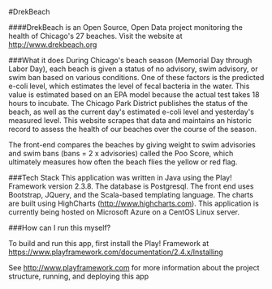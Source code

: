 #DrekBeach

####DrekBeach is an Open Source, Open Data project monitoring the health of Chicago's 27 beaches.  Visit the website at http://www.drekbeach.org

###What it does
During Chicago's beach season (Memorial Day through Labor Day), each beach is given a status of no advisory, swim advisory, or swim ban based on various conditions.  One of these factors is the predicted e-coli level, which estimates the level of fecal bacteria in the water.  This value is estimated based on an EPA model because the actual test takes 18 hours to incubate.  The Chicago Park District publishes the status of the beach, as well as the current day's estimated e-coli level and yesterday's measured level.  This website scrapes that data and maintains an historic record to assess the health of our beaches over the course of the season.

The front-end compares the beaches by giving weight to swim advisories and swim bans (bans = 2 x advisories) called the Poo Score, which ultimately measures how often the beach flies the yellow or red flag.

###Tech Stack
This application was written in Java using the Play! Framework version 2.3.8.  The database is Postgresql.  The front end uses Bootstrap, JQuery, and the Scala-based templating language.  The charts are built using HighCharts (http://www.highcharts.com).  This application is currently being hosted on Microsoft Azure on a CentOS Linux server.

###How can I run this myself?


To build and run this app, first install the Play! Framework at https://www.playframework.com/documentation/2.4.x/Installing

See http://www.playframework.com for more information about the project structure, running, and deploying this app
